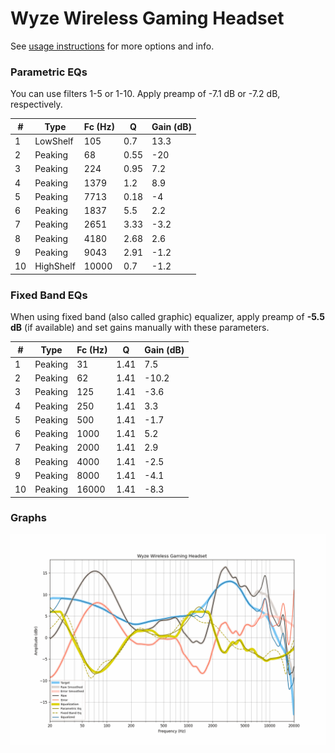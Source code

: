 # Wyze Wireless Gaming Headset
See [usage instructions](https://github.com/jaakkopasanen/AutoEq#usage) for more options and info.

### Parametric EQs
You can use filters 1-5 or 1-10. Apply preamp of -7.1 dB or -7.2 dB, respectively.

|   # | Type      |   Fc (Hz) |    Q |   Gain (dB) |
|-----|-----------|-----------|------|-------------|
|   1 | LowShelf  |       105 | 0.7  |        13.3 |
|   2 | Peaking   |        68 | 0.55 |       -20   |
|   3 | Peaking   |       224 | 0.95 |         7.2 |
|   4 | Peaking   |      1379 | 1.2  |         8.9 |
|   5 | Peaking   |      7713 | 0.18 |        -4   |
|   6 | Peaking   |      1837 | 5.5  |         2.2 |
|   7 | Peaking   |      2651 | 3.33 |        -3.2 |
|   8 | Peaking   |      4180 | 2.68 |         2.6 |
|   9 | Peaking   |      9043 | 2.91 |        -1.2 |
|  10 | HighShelf |     10000 | 0.7  |        -1.2 |

### Fixed Band EQs
When using fixed band (also called graphic) equalizer, apply preamp of **-5.5 dB** (if available) and set gains manually with these parameters.

|   # | Type    |   Fc (Hz) |    Q |   Gain (dB) |
|-----|---------|-----------|------|-------------|
|   1 | Peaking |        31 | 1.41 |         7.5 |
|   2 | Peaking |        62 | 1.41 |       -10.2 |
|   3 | Peaking |       125 | 1.41 |        -3.6 |
|   4 | Peaking |       250 | 1.41 |         3.3 |
|   5 | Peaking |       500 | 1.41 |        -1.7 |
|   6 | Peaking |      1000 | 1.41 |         5.2 |
|   7 | Peaking |      2000 | 1.41 |         2.9 |
|   8 | Peaking |      4000 | 1.41 |        -2.5 |
|   9 | Peaking |      8000 | 1.41 |        -4.1 |
|  10 | Peaking |     16000 | 1.41 |        -8.3 |

### Graphs
![](./Wyze%20Wireless%20Gaming%20Headset.png)
